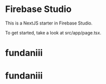 # Firebase Studio

This is a NextJS starter in Firebase Studio.

To get started, take a look at src/app/page.tsx.
# fundaniii
# fundaniii
